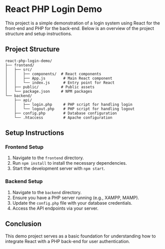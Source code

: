# React PHP Login Demo

This project is a simple demonstration of a login system using React for the front-end and PHP for the back-end. Below is an overview of the project structure and setup instructions.

## Project Structure

```
react-php-login-demo/
├── frontend/
│   ├── src/
│   │   ├── components/  # React components
│   │   ├── App.js        # Main React component
│   │   └── index.js      # Entry point for React
│   ├── public/          # Public assets
│   └── package.json     # NPM packages
└── backend/
    ├── api/
    │   ├── login.php     # PHP script for handling login
    │   └── logout.php    # PHP script for handling logout
    ├── config.php        # Database configuration
    └── .htaccess         # Apache configuration
```

## Setup Instructions

### Frontend Setup
1. Navigate to the `frontend` directory.
2. Run `npm install` to install the necessary dependencies.
3. Start the development server with `npm start`.

### Backend Setup
1. Navigate to the `backend` directory.
2. Ensure you have a PHP server running (e.g., XAMPP, MAMP).
3. Update the `config.php` file with your database credentials.
4. Access the API endpoints via your server.

## Conclusion
This demo project serves as a basic foundation for understanding how to integrate React with a PHP back-end for user authentication.